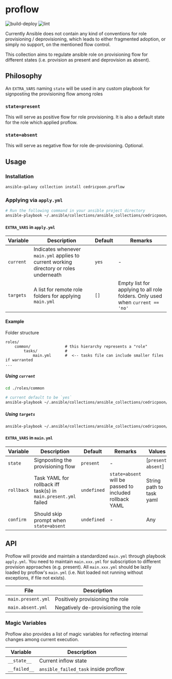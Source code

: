 # proflow
![build-deploy](https://github.com/cedricpoon/ansible-proflow/workflows/build-deploy/badge.svg)
![lint](https://github.com/cedricpoon/ansible-proflow/workflows/lint/badge.svg)

Currently Ansible does not contain any kind of conventions for role provisioning / deprovisioning, which leads to either fragmented adoption, or simply no support, on the mentioned flow control.

This collection aims to regulate ansible role on provisioning flow for different states (i.e. provision as present and deprovision as absent).

## Philosophy
An `EXTRA_VARS` naming `state` will be used in any custom playbook for signposting the provisioning flow among roles

### `state=present`
This will serve as positive flow for role provisioning. It is also a default state for the role which applied proflow.

### `state=absent`
This will serve as negative flow for role de-provisioning. Optional.

## Usage
### Installation
```sh
ansible-galaxy collection install cedricpoon.proflow
```

### Applying via `apply.yml`
```sh
# Run the following command in your ansible project directory
ansible-playbook ~/.ansible/collections/ansible_collections/cedricpoon/proflow/apply.yml
```
#### `EXTRA_VARS` in `apply.yml`
| Variable  | Description | Default | Remarks |
|-----------|-------------|---------|---------|
| `current` | Indicates whenever `main.yml` applies to current working directory or roles underneath | `yes` | - |
| `targets` | A list for remote role folders for applying `main.yml` | `[]` | Empty list for applying to all role folders. Only used when `current == 'no'` |

#### Example
Folder structure
```
roles/
    common/               # this hierarchy represents a "role"
        tasks/            #
            main.yml      #  <-- tasks file can include smaller files if warranted
...
```
##### Using `current`
```sh
cd ./roles/common

# current default to be `yes`
ansible-playbook ~/.ansible/collections/ansible_collections/cedricpoon/proflow/apply.yml
```
##### Using `targets`
```sh
ansible-playbook ~/.ansible/collections/ansible_collections/cedricpoon/proflow/apply.yml -e '{"targets": ["common"], "current": "no"}'
```

#### `EXTRA_VARS` in `main.yml`
| Variable  | Description | Default | Remarks | Values |
|-----------|-------------|---------|---------| ------- |
| `state` | Signposting the provisioning flow | `present` | - | [`present`, `absent`]
| `rollback` | Task YAML for rollback iff task(s) in `main.present.yml` failed | `undefined` | `state=absent` will be passed to included rollback YAML | String path to task yaml |
| `confirm` | Should skip prompt when `state=absent` | `undefined` | - | Any |

## API
Proflow will provide and maintain a standardized `main.yml` through playbook `apply.yml`. You need to maintain `main.xxx.yml` for subscription to different provision approaches (e.g. present). All `main.xxx.yml` should be lazily loaded by proflow's `main.yml` (i.e. Not loaded not running without exceptions, if file not exists).

| File             | Description                         |
|------------------|-------------------------------------|
| `main.present.yml` | Positively provisioning the role    |
| `main.absent.yml`  | Negatively de-provisioning the role |

### Magic Variables
Proflow also provides a list of magic variables for reflecting internal changes among current execution.

| Variable  | Description |
|-----------|-------------|
| `__state__` | Current inflow state |
| `__failed__` | `ansible_failed_task` inside proflow |